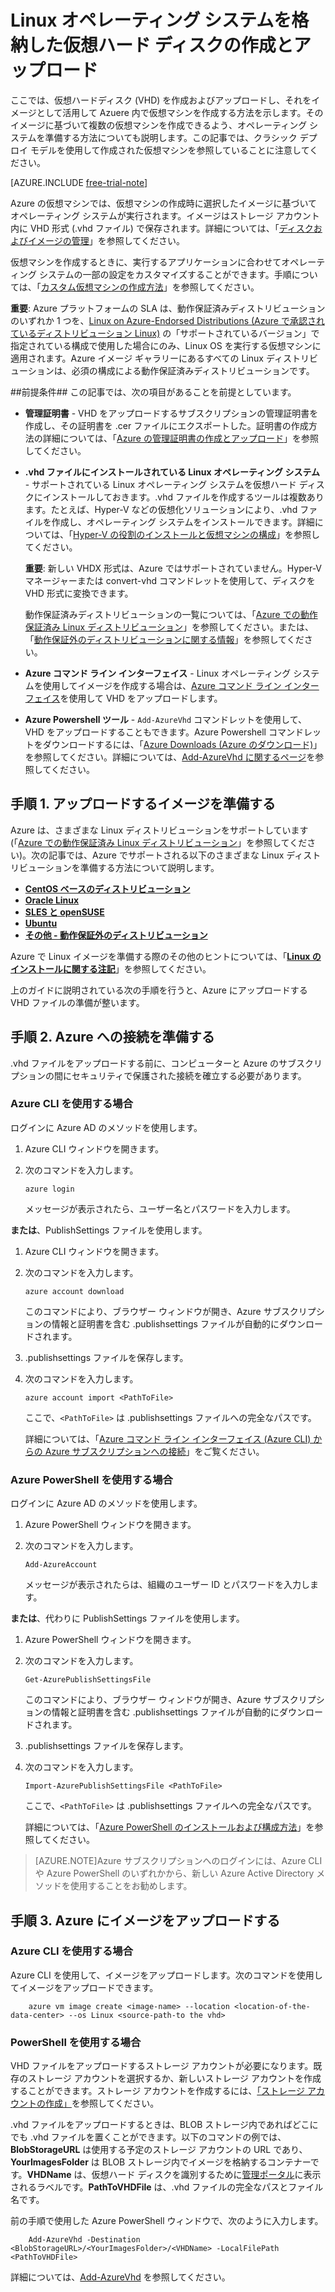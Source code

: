 <properties
	pageTitle="Azure 上での Linux VHD の作成とアップロード"
	description="Linux オペレーティング システムを格納した Azure 仮想ハード ディスク (VHD) を作成してアップロードする方法について説明します。"
	services="virtual-machines"
	documentationCenter=""
	authors="dsk-2015"
	manager="timlt"
	editor="tysonn"
	tags="azure-service-management"/>

<tags
	ms.service="virtual-machines"
	ms.workload="infrastructure-services"
	ms.tgt_pltfrm="vm-linux"
	ms.devlang="na"
	ms.topic="article"
	ms.date="07/29/2015"
	ms.author="dkshir"/>

# Linux オペレーティング システムを格納した仮想ハード ディスクの作成とアップロード

ここでは、仮想ハードディスク (VHD) を作成およびアップロードし、それをイメージとして活用して Azuere 内で仮想マシンを作成する方法を示します。そのイメージに基づいて複数の仮想マシンを作成できるよう、オペレーティング システムを準備する方法についても説明します。この記事では、クラシック デプロイ モデルを使用して作成された仮想マシンを参照していることに注意してください。

[AZURE.INCLUDE [free-trial-note](../../includes/free-trial-note.md)]

Azure の仮想マシンでは、仮想マシンの作成時に選択したイメージに基づいてオペレーティング システムが実行されます。イメージはストレージ アカウント内に VHD 形式 (.vhd ファイル) で保存されます。詳細については、「[ディスクおよびイメージの管理](https://msdn.microsoft.com/library/azure/jj672979.aspx)」を参照してください。

仮想マシンを作成するときに、実行するアプリケーションに合わせてオペレーティング システムの一部の設定をカスタマイズすることができます。手順については、「[カスタム仮想マシンの作成方法](virtual-machines-create-custom.md)」を参照してください。

**重要**: Azure プラットフォームの SLA は、動作保証済みディストリビューションのいずれか 1 つを、[Linux on Azure-Endorsed Distributions (Azure で承認されているディストリビューション Linux)](virtual-machines-../linux-endorsed-distributions.md) の「サポートされているバージョン」で指定されている構成で使用した場合にのみ、Linux OS を実行する仮想マシンに適用されます。Azure イメージ ギャラリーにあるすべての Linux ディストリビューションは、必須の構成による動作保証済みディストリビューションです。


##前提条件##
この記事では、次の項目があることを前提としています。

- **管理証明書** - VHD をアップロードするサブスクリプションの管理証明書を作成し、その証明書を .cer ファイルにエクスポートした。証明書の作成方法の詳細については、「[Azure の管理証明書の作成とアップロード](https://msdn.microsoft.com/library/azure/gg551722.aspx)」を参照してください。

- **.vhd ファイルにインストールされている Linux オペレーティング システム** - サポートされている Linux オペレーティング システムを仮想ハード ディスクにインストールしておきます。.vhd ファイルを作成するツールは複数あります。たとえば、Hyper-V などの仮想化ソリューションにより、.vhd ファイルを作成し、オペレーティング システムをインストールできます。詳細については、「[Hyper-V の役割のインストールと仮想マシンの構成](http://technet.microsoft.com/library/hh846766.aspx)」を参照してください。

	**重要**: 新しい VHDX 形式は、Azure ではサポートされていません。Hyper-V マネージャーまたは convert-vhd コマンドレットを使用して、ディスクを VHD 形式に変換できます。

	動作保証済みディストリビューションの一覧については、「[Azure での動作保証済み Linux ディストリビューション](../linux-endorsed-distributions.md)」を参照してください。または、「[動作保証外のディストリビューションに関する情報](virtual-machines-linux-create-upload-vhd-generic.md)」を参照してください。

- **Azure コマンド ライン インターフェイス** - Linux オペレーティング システムを使用してイメージを作成する場合は、[Azure コマンド ライン インターフェイス](../virtual-machines-command-line-tools.md)を使用して VHD をアップロードします。

- **Azure Powershell ツール** - `Add-AzureVhd` コマンドレットを使用して、VHD をアップロードすることもできます。Azure Powershell コマンドレットをダウンロードするには、「[Azure Downloads (Azure のダウンロード)](http://azure.microsoft.com/downloads/)」を参照してください。詳細については、[Add-AzureVhd に関するページ](https://msdn.microsoft.com/library/azure/dn495173.aspx)を参照してください。

## <a id="prepimage"></a>手順 1. アップロードするイメージを準備する ##

Azure は、さまざまな Linux ディストリビューションをサポートしています (「[Azure での動作保証済み Linux ディストリビューション](../linux-endorsed-distributions.md)」を参照してください)。次の記事では、Azure でサポートされる以下のさまざまな Linux ディストリビューションを準備する方法について説明します。

- **[CentOS ベースのディストリビューション](virtual-machines-linux-create-upload-vhd-centos.md)**
- **[Oracle Linux](virtual-machines-linux-create-upload-vhd-oracle.md)**
- **[SLES と openSUSE](../virtual-machines-linux-create-upload-vhd-suse)**
- **[Ubuntu](virtual-machines-linux-create-upload-vhd-ubuntu.md)**
- **[その他 - 動作保証外のディストリビューション](virtual-machines-linux-create-upload-vhd-generic.md)**

Azure で Linux イメージを準備する際のその他のヒントについては、「**[Linux のインストールに関する注記](virtual-machines-linux-create-upload-vhd-generic.md#linuxinstall)**」を参照してください。

上のガイドに説明されている次の手順を行うと、Azure にアップロードする VHD ファイルの準備が整います。


## <a id="connect"></a>手順 2. Azure への接続を準備する ##

.vhd ファイルをアップロードする前に、コンピューターと Azure のサブスクリプションの間にセキュリティで保護された接続を確立する必要があります。


### Azure CLI を使用する場合

ログインに Azure AD のメソッドを使用します。

1. Azure CLI ウィンドウを開きます。

2. 次のコマンドを入力します。

	`azure login`

	メッセージが表示されたら、ユーザー名とパスワードを入力します。

**または**、PublishSettings ファイルを使用します。

1. Azure CLI ウィンドウを開きます。

2. 次のコマンドを入力します。

	`azure account download`

	このコマンドにより、ブラウザー ウィンドウが開き、Azure サブスクリプションの情報と証明書を含む .publishsettings ファイルが自動的にダウンロードされます。

3. .publishsettings ファイルを保存します。

4. 次のコマンドを入力します。

	`azure account import <PathToFile>`

	ここで、`<PathToFile>` は .publishsettings ファイルへの完全なパスです。

	詳細については、「[Azure コマンド ライン インターフェイス (Azure CLI) からの Azure サブスクリプションへの接続](../xplat-cli-connect.md)」をご覧ください。


### Azure PowerShell を使用する場合

ログインに Azure AD のメソッドを使用します。

1. Azure PowerShell ウィンドウを開きます。

2. 次のコマンドを入力します。

	`Add-AzureAccount`

	メッセージが表示されたらは、組織のユーザー ID とパスワードを入力します。

**または**、代わりに PublishSettings ファイルを使用します。

1. Azure PowerShell ウィンドウを開きます。

2. 次のコマンドを入力します。

	`Get-AzurePublishSettingsFile`

	このコマンドにより、ブラウザー ウィンドウが開き、Azure サブスクリプションの情報と証明書を含む .publishsettings ファイルが自動的にダウンロードされます。

3. .publishsettings ファイルを保存します。

4. 次のコマンドを入力します。

	`Import-AzurePublishSettingsFile <PathToFile>`

	ここで、`<PathToFile>` は .publishsettings ファイルへの完全なパスです。

	詳細については、「[Azure PowerShell のインストールおよび構成方法](powershell-install-configure.md)」を参照してください。

> [AZURE.NOTE]Azure サブスクリプションへのログインには、Azure CLI や Azure PowerShell のいずれかから、新しい Azure Active Directory メソッドを使用することをお勧めします。

## <a id="upload"></a>手順 3. Azure にイメージをアップロードする ##

### Azure CLI を使用する場合

Azure CLI を使用して、イメージをアップロードします。次のコマンドを使用してイメージをアップロードできます。

		azure vm image create <image-name> --location <location-of-the-data-center> --os Linux <source-path-to the vhd>

### PowerShell を使用する場合

VHD ファイルをアップロードするストレージ アカウントが必要になります。既存のストレージ アカウントを選択するか、新しいストレージ アカウントを作成することができます。ストレージ アカウントを作成するには、[「ストレージ アカウントの作成」](../storage-create-storage-account.md)を参照してください。

.vhd ファイルをアップロードするときは、BLOB ストレージ内であればどこにでも .vhd ファイルを置くことができます。以下のコマンドの例では、**BlobStorageURL** は使用する予定のストレージ アカウントの URL であり、**YourImagesFolder** は BLOB ストレージ内でイメージを格納するコンテナーです。**VHDName** は、仮想ハード ディスクを識別するために[管理ポータル](http://manage.windowsazure.com)に表示されるラベルです。**PathToVHDFile** は、.vhd ファイルの完全なパスとファイル名です。

前の手順で使用した Azure PowerShell ウィンドウで、次のように入力します。

		Add-AzureVhd -Destination <BlobStorageURL>/<YourImagesFolder>/<VHDName> -LocalFilePath <PathToVHDFile>

詳細については、[Add-AzureVhd](https://msdn.microsoft.com/library/azure/dn495173.aspx) を参照してください。




[Step 1: Prepare the image to be uploaded]: #prepimage
[Step 2: Prepare the connection to Azure]: #connect
[Step 3: Upload the image to Azure]: #upload

<!----HONumber=August15_HO8-->